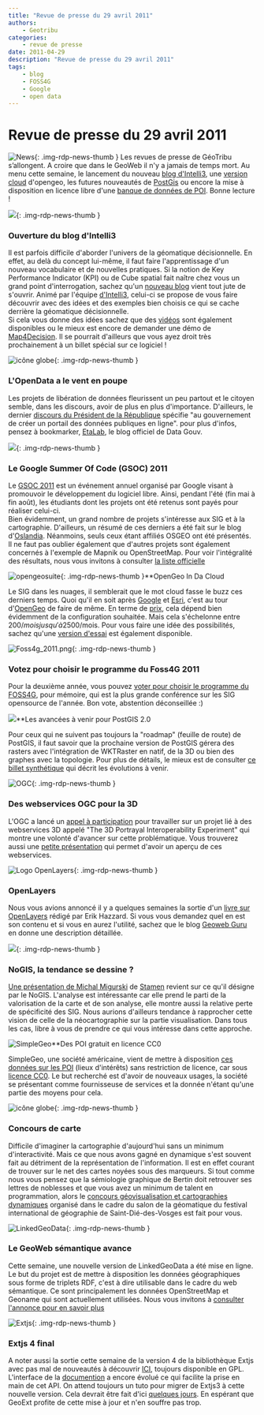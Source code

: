 ```yaml
---
title: "Revue de presse du 29 avril 2011"
authors:
    - Geotribu
categories:
    - revue de presse
date: 2011-04-29
description: "Revue de presse du 29 avril 2011"
tags:
    - blog
    - FOSS4G
    - Google
    - open data
---
```


# Revue de presse du 29 avril 2011

![News](https://cdn.geotribu.fr/img/internal/icons-rdp-news/news.png "Icône news générique"){: .img-rdp-news-thumb }
Les revues de presse de GéoTribu s’allongent. A croire que dans le GeoWeb il n'y a jamais de temps mort. Au menu cette semaine, le lancement du nouveau [blog d'Intelli3](#intelli3), une [version cloud](#opengeo) d'opengeo, les futures nouveautés de [PostGis](#postgis) ou encore la mise à disposition en licence libre d'une [banque de données de POI](#simplegeo). Bonne lecture !

![](http://geotribu.net/sites/default/files/Tuto/img/divers/solap.png){: .img-rdp-news-thumb }

### Ouverture du blog d'Intelli3

Il est parfois difficile d'aborder l'univers de la géomatique décisionnelle. En effet, au delà du concept lui-même, il faut faire l'apprentissage d'un nouveau vocabulaire et de nouvelles pratiques. Si la notion de Key Performance Indicator (KPI) ou de Cube spatial fait naître chez vous un grand point d'interrogation, sachez qu'un [nouveau blog](http://www.intelli3.com/blog/) vient tout jute de s'ouvrir. Animé par l'équipe [d'Intelli3](http://www.intelli3.com/), celui-ci se propose de vous faire découvrir avec des idées et des exemples bien choisis ce qui se cache derrière la géomatique décisionnelle.  
Si cela vous donne des idées sachez que des [vidéos](http://www.intelli3.com/fr/evenementMap4Decision.php) sont également disponibles ou le mieux est encore de demander une démo de [Map4Decision](http://www.intelli3.com/fr/map4decision.php). Il se pourrait d'ailleurs que vous ayez droit très prochainement à un billet spécial sur ce logiciel !

![icône globe](https://cdn.geotribu.fr/img/internal/icons-rdp-news/world.png){: .img-rdp-news-thumb }

### L'OpenData a le vent en poupe

Les projets de libération de données fleurissent un peu partout et le citoyen semble, dans les discours, avoir de plus en plus d'importance. D'ailleurs, le dernier [discours du Président de la République](http://www.elysee.fr/president/mediatheque/videos/2011/avril/discours-du-president-a-l-occasion-de.11243.html) spécifie "au gouvernement de créer un portail des données publiques en ligne". pour plus d'infos, pensez à bookmarker, [EtaLab](http://blog.etalab.gouv.fr/), le blog officiel de Data Gouv.

![](http://www.geotribu.net/sites/default/files/Tuto/img/GSoC2011_300x200_0.png){: .img-rdp-news-thumb }

### Le Google Summer Of Code (GSOC) 2011

Le [GSOC 2011](http://www.google-melange.com/gsoc/homepage/google/gsoc2011) est un événement annuel organisé par Google visant à promouvoir le développement du logiciel libre. Ainsi, pendant l'été (fin mai à fin août), les étudiants dont les projets ont été retenus sont payés pour réaliser celui-ci.  
Bien évidemment, un grand nombre de projets s'intéresse aux SIG et à la cartographie. D'ailleurs, un résumé de ces derniers a été fait sur le blog d'[Oslandia](http://www.oslandia.com/tech/?p=978). Néanmoins, seuls ceux étant affiliés OSGEO ont été présentés. Il ne faut pas oublier également que d'autres projets sont également concernés à l'exemple de Mapnik ou OpenStreetMap. Pour voir l'intégralité des résultats, nous vous invitons à consulter [la liste officielle](http://www.google-melange.com/gsoc/projects/list/google/gsoc2011)

![opengeosuite](https://cdn.geotribu.fr/img/logos-icones/logiciels_librairies/opengeosuite.png){: .img-rdp-news-thumb }**OpenGeo In Da Cloud

Le SIG dans les nuages, il semblerait que le mot cloud fasse le buzz ces derniers temps. Quoi qu'il en soit après [Google](http://www.google.com/enterprise/earthmaps/builder.html) et [Esri](http://www.esri.com/technology-topics/cloud-gis/index.html), c'est au tour d'[OpenGeo](http://blog.opengeo.org/2011/04/27/in-the-cloud/) de faire de même. En terme de [prix](http://opengeo.org/products/suite/cloud/buy/), cela dépend bien évidemment de la configuration souhaitée. Mais cela s'échelonne entre 200$/mois jusqu'à 2500$/mois. Pour vous faire une idée des possibilités, sachez qu'une [version d'essai](http://opengeo.thegismarketplace.com/products/124-opengeo-cloud-edition-developer-slim-free-trial-available.aspx) est également disponible.

![Foss4g_2011.png](http://www.geotribu.net/sites/default/files/Tuto/img/Blog/Foss4g_2011.png){: .img-rdp-news-thumb }

### Votez pour choisir le programme du Foss4G 2011

Pour la deuxième année, vous pouvez [voter pour choisir le programme du FOSS4G](http://community-review.foss4g.org/), pour mémoire, qui est la plus grande conférence sur les SIG opensource de l'année. Bon vote, abstention déconseillée :)

![](http://www.geotribu.net/sites/default/files/Tuto/img/Blog/postgis_elephant.gif)**Les avancées à venir pour PostGIS 2.0

Pour ceux qui ne suivent pas toujours la "roadmap" (feuille de route) de PostGIS, il faut savoir que la prochaine version de PostGIS gérera des rasters avec l'intégration de WKTRaster en natif, de la 3D ou bien des graphes avec la topologie. Pour plus de détails, le mieux est de consulter [ce billet synthétique](http://lwn.net/Articles/436048/) qui décrit les évolutions à venir.

![OGC](https://cdn.geotribu.fr/img/logos-icones/entreprises_association/ogc.png){: .img-rdp-news-thumb }

### Des webservices OGC pour la 3D

L'OGC a lancé un [appel à participation](http://www.opengeospatial.org/projects/initiatives/3dpie) pour travailler sur un projet lié à des webservices 3D appelé "The 3D Portrayal Interoperability Experiment" qui montre une volonté d'avancer sur cette problématique. Vous trouverez aussi une [petite présentation](http://www.webviewservice.org/_media/2008-06-04_wpvs_overview_and_initiative.pdf) qui permet d'avoir un aperçu de ces webservices.

![Logo OpenLayers](https://cdn.geotribu.fr/img/logos-icones/logiciels_librairies/openlayers.png){: .img-rdp-news-thumb }

### OpenLayers

Nous vous avions annoncé il y a quelques semaines la sortie d'un [livre sur OpenLayers](https://www.packtpub.com/openlayers-2-1-javascript-web-mapping-library-beginners-guide/book) rédigé par Erik Hazzard. Si vous vous demandez quel en est son contenu et si vous en aurez l'utilité, sachez que le blog [Geoweb Guru](http://www.geowebguru.com/book-reviews/289-book-review-openlayers-210-beginners-guide) en donne une description détaillée.

![](http://www.geotribu.net/sites/default/files/Tuto/img/stamen_fresh.png){: .img-rdp-news-thumb }

### NoGIS, la tendance se dessine ?

[Une présentation de Michal Migurski](http://mike.teczno.com/notes/nogis-slides.html) de [Stamen](http://stamen.com/) revient sur ce qu'il désigne par le NoGIS. L'analyse est intéressante car elle prend le parti de la valorisation de la carte et de son analyse, elle montre aussi la relative perte de spécificité des SIG. Nous aurions d'ailleurs tendance à rapprocher cette vision de celle de la néocartographie sur la partie visualisation. Dans tous les cas, libre à vous de prendre ce qui vous intéresse dans cette approche.

![SimpleGeo](http://www.geotribu.net/sites/default/files/Tuto/img/simplegeo.jpg)**Des POI gratuit en licence CC0

SimpleGeo, une société américaine, vient de mettre à disposition [ces données sur les POI](http://blog.simplegeo.com/2011/04/20/open-places-data/) (lieux d'intérêts) sans restriction de licence, car sous [licence CC0](http://creativecommons.org/publicdomain/zero/1.0/). Le but recherché est d'avoir de nouveaux usages, la société se présentant comme fournisseuse de services et la donnée n'étant qu'une partie des moyens pour cela.

![icône globe](https://cdn.geotribu.fr/img/internal/icons-rdp-news/world.png){: .img-rdp-news-thumb }

### Concours de carte

Difficile d'imaginer la cartographie d'aujourd'hui sans un minimum d'interactivité. Mais ce que nous avons gagné en dynamique s'est souvent fait au détriment de la représentation de l'information. Il est en effet courant de trouver sur le net des cartes noyées sous des marqueurs. Si tout comme nous vous pensez que la sémiologie graphique de Bertin doit retrouver ses lettres de noblesses et que vous avez un minimum de talent en programmation, alors le [concours géovisualisation et cartographies dynamiques](http://concours-geovisualisation.parisgeo.cnrs.fr/) organisé dans le cadre du salon de la géomatique du festival international de géographie de Saint-Dié-des-Vosges est fait pour vous.

![LinkedGeoData](http://www.geotribu.net/sites/default/files/Tuto/img/Blog/linkedgeodata.png){: .img-rdp-news-thumb }

### Le GeoWeb sémantique avance

Cette semaine, une nouvelle version de LinkedGeoData a été mise en ligne. Le but du projet est de mettre à disposition les données géographiques sous forme de triplets RDF, c'est à dire utilisable dans le cadre du web sémantique. Ce sont principalement les données OpenStreetMap et Geoname qui sont actuellement utilisées. Nous vous invitons à [consulter l'annonce pour en savoir plus](http://blog.aksw.org/2011/linkedgeodata-release-2/)

![Extjs](http://www.geotribu.net/sites/default/files/Tuto/img/Blog/GeoExt/logo-sencha-100x100.png){: .img-rdp-news-thumb }

### Extjs 4 final

A noter aussi la sortie cette semaine de la version 4 de la bibliothèque Extjs avec pas mal de nouveautés à découvrir [ICI](http://www.sencha.com/products/extjs/), toujours disponible en GPL. L'interface de la [documention](http://dev.sencha.com/deploy/ext-4.0.0/docs/) a encore évolué ce qui facilite la prise en main de cet API. On attend toujours un tuto pour migrer de Extjs3 à cette nouvelle version. Cela devrait être fait d'ici [quelques jours](http://www.sencha.com/forum/showthread.php?124015-Ext-3-to-4-Migration/). En espérant que GeoExt profite de cette mise à jour et n'en souffre pas trop.
